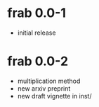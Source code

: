 # frab 0.0-1

- initial release


# frab 0.0-2

- multiplication method
- new arxiv preprint
- new draft vignette in inst/

